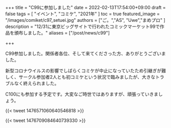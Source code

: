 +++
title = "C99に参加しました"
date = 2022-02-13T17:54:00+09:00
draft = false
tags = [ "イベント", "コミケ", "2021年" ]
toc = true
featured_image = "/images/comiket/c97_setuei.jpg"
authors = ["ご。","AS", "Uwe","まめプロ" ]
description = "12/31に東京ビッグサイトで行われたコミックマーケット99で作品を頒布しました。"
aliases = ["/post/news/c99"]

+++

C99参加しました。関係者各位、そして来てくださった方、ありがとうございました。

新型コロナウイルスの影響でしばらくコミケが中止になっていたため引継ぎが難しく、サークル参加者2人とも初コミケという状況で臨みましたが、大きなトラブルなく終えられました。

C100にも参加する予定です。大変なご時世ではありますが、頑張っていきましょう。

{{< tweet 1476571060640546818 >}}

{{< tweet 1476709084640739330 >}}

